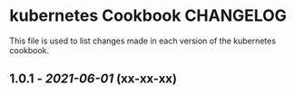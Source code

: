 # kubernetes Cookbook CHANGELOG

This file is used to list changes made in each version of the kubernetes cookbook.

## 1.0.1 - *2021-06-01* (xx-xx-xx)
